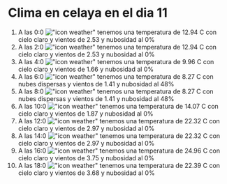 # Clima en celaya en el dia 11

1. A las 0:0 !["icon weather"](http://openweathermap.org/img/w/01n.png) tenemos una temperatura de 12.94 C con cielo claro y  vientos de 2.53 y nubosidad al 0%
1. A las 2:0 !["icon weather"](http://openweathermap.org/img/w/01n.png) tenemos una temperatura de 12.94 C con cielo claro y  vientos de 2.53 y nubosidad al 0%
1. A las 4:0 !["icon weather"](http://openweathermap.org/img/w/01n.png) tenemos una temperatura de 9.96 C con cielo claro y  vientos de 1.66 y nubosidad al 0%
1. A las 6:0 !["icon weather"](http://openweathermap.org/img/w/03n.png) tenemos una temperatura de 8.27 C con nubes dispersas y  vientos de 1.41 y nubosidad al 48%
1. A las 8:0 !["icon weather"](http://openweathermap.org/img/w/03d.png) tenemos una temperatura de 8.27 C con nubes dispersas y  vientos de 1.41 y nubosidad al 48%
1. A las 10:0 !["icon weather"](http://openweathermap.org/img/w/01d.png) tenemos una temperatura de 14.07 C con cielo claro y  vientos de 1.87 y nubosidad al 0%
1. A las 12:0 !["icon weather"](http://openweathermap.org/img/w/01d.png) tenemos una temperatura de 22.32 C con cielo claro y  vientos de 2.97 y nubosidad al 0%
1. A las 14:0 !["icon weather"](http://openweathermap.org/img/w/01d.png) tenemos una temperatura de 22.32 C con cielo claro y  vientos de 2.97 y nubosidad al 0%
1. A las 16:0 !["icon weather"](http://openweathermap.org/img/w/01d.png) tenemos una temperatura de 24.96 C con cielo claro y  vientos de 3.75 y nubosidad al 0%
1. A las 18:0 !["icon weather"](http://openweathermap.org/img/w/01d.png) tenemos una temperatura de 22.39 C con cielo claro y  vientos de 3.68 y nubosidad al 0%
